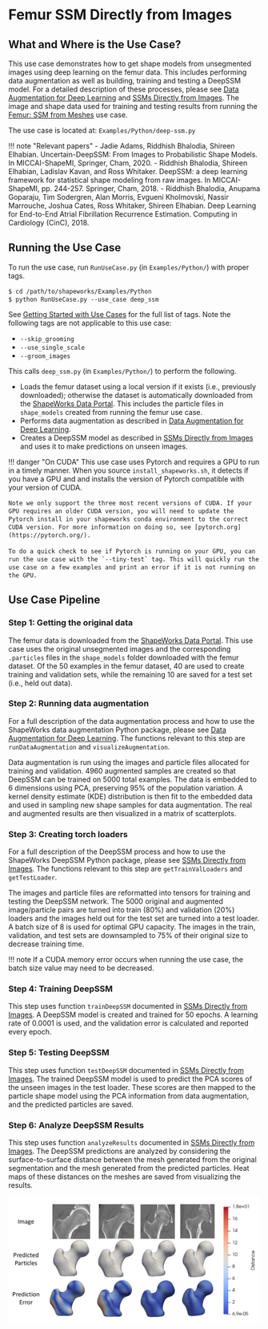 # Femur SSM Directly from Images

## What and Where is the Use Case? 

This use case demonstrates how to get shape models from unsegmented images using deep learning on the femur data. This includes performing data augmentation as well as building, training and testing a DeepSSM model. For a detailed description of these processes, please see [Data Augmentation for Deep Learning](../deep-learning/data-augmentation.md) and [SSMs Directly from Images](../deep-learning/deep-ssm.md). The image and shape data used for training and testing results from running the [Femur: SSM from Meshes](femur.md) use case.

The use case is located at: `Examples/Python/deep-ssm.py`

!!! note "Relevant papers"
    - Jadie Adams, Riddhish Bhalodia, Shireen Elhabian. Uncertain-DeepSSM: From Images to Probabilistic Shape Models. In MICCAI-ShapeMI, Springer, Cham, 2020.
    - Riddhish Bhalodia, Shireen Elhabian, Ladislav Kavan, and Ross Whitaker. DeepSSM: a deep learning framework for statistical shape modeling from raw images. In MICCAI-ShapeMI, pp. 244-257. Springer, Cham, 2018.
    - Riddhish Bhalodia, Anupama Goparaju, Tim Sodergren, Alan Morris, Evgueni Kholmovski, Nassir Marrouche, Joshua Cates, Ross Whitaker, Shireen Elhabian. Deep Learning for End-to-End Atrial Fibrillation Recurrence Estimation. Computing in Cardiology (CinC), 2018.

## Running the Use Case

To run the use case, run `RunUseCase.py` (in `Examples/Python/`) with proper tags.

```
$ cd /path/to/shapeworks/Examples/Python
$ python RunUseCase.py --use_case deep_ssm
```

See [Getting Started with Use Cases](../use-cases/use-cases.md#running-use-case) for the full list of tags. Note the following tags are not applicable to this use case:

* `--skip_grooming`
* `--use_single_scale`
* `--groom_images`

This calls `deep_ssm.py` (in `Examples/Python/`) to perform the following.

* Loads the femur dataset using a local version if it exists (i.e., previously downloaded); otherwise the dataset is automatically downloaded from the [ShapeWorks Data Portal](http://cibc1.sci.utah.edu:8080/). This includes the particle files in `shape_models` created from running the femur use case. 
* Performs data augmentation as described in [Data Augmentation for Deep Learning](../deep-learning/data-augmentation.md).
* Creates a DeepSSM model as described in [SSMs Directly from Images](../deep-learning/deep-ssm.md) and uses it to make predictions on unseen images.

!!! danger "On CUDA"
    This use case uses Pytorch and requires a GPU to run in a timely manner. When you source `install_shapeworks.sh`, it detects if you have a GPU and and installs the version of Pytorch compatible with your version of CUDA. 
    
    Note we only support the three most recent versions of CUDA. If your GPU requires an older CUDA version, you will need to update the Pytorch install in your shapeworks conda environment to the correct CUDA version. For more information on doing so, see [pytorch.org](https://pytorch.org/). 
    
    To do a quick check to see if Pytorch is running on your GPU, you can run the use case with the `--tiny-test` tag. This will quickly run the use case on a few examples and print an error if it is not running on the GPU.

## Use Case Pipeline

### Step 1: Getting the original data

The femur data is downloaded from the [ShapeWorks Data Portal](http://cibc1.sci.utah.edu:8080/). This use case uses the original unsegmented images and the corresponding `.particles` files in the `shape_models` folder downloaded with the femur dataset. Of the 50 examples in the femur dataset, 40 are used to create training and validation sets, while the remaining 10 are saved for a test set (i.e., held out data).

### Step 2: Running data augmentation

For a full description of the data augmentation process and how to use the ShapeWorks data augmentation Python package, please see [Data Augmentation for Deep Learning](../deep-learning/data-augmentation.md). The functions relevant to this step are `runDataAugmentation` and `visualizeAugmentation`.

Data augmentation is run using the images and particle files allocated for training and validation. 4960 augmented samples are created so that DeepSSM can be trained on 5000 total examples. The data is embedded to 6 dimensions using PCA, preserving 95% of the population variation. A kernel density estimate (KDE) distribution is then fit to the embedded data and used in sampling new shape samples for data augmentation. The real and augmented results are then visualized in a matrix of scatterplots.

### Step 3: Creating torch loaders

For a full description of the DeepSSM process and how to use the ShapeWorks DeepSSM Python package, please see [SSMs Directly from Images](../deep-learning/deep-ssm.md). The functions relevant to this step are `getTrainValLoaders` and `getTestLoader`.

The images and particle files are reformatted into tensors for training and testing the DeepSSM network. The 5000 original and augmented image/particle pairs are turned into train (80%) and validation (20%) loaders and the images held out for the test set are turned into a test loader. A batch size of 8 is used for optimal GPU capacity. The images in the train, validation, and test sets are downsampled to 75% of their original size to decrease training time.

!!! note 
    If a CUDA memory error occurs when running the use case, the batch size value may need to be decreased. 

### Step 4: Training DeepSSM 

This step uses function `trainDeepSSM` documented in [SSMs Directly from Images](../deep-learning/deep-ssm.md). A DeepSSM model is created and trained for 50 epochs. A learning rate of 0.0001 is used, and the validation error is calculated and reported every epoch.

### Step 5: Testing DeepSSM

This step uses function `testDeepSSM` documented in [SSMs Directly from Images](../deep-learning/deep-ssm.md). The trained DeepSSM model is used to predict the PCA scores of the unseen images in the test loader. These scores are then mapped to the particle shape model using the PCA information from data augmentation, and the predicted particles are saved.

### Step 6: Analyze DeepSSM Results

This step uses function `analyzeResults` documented in [SSMs Directly from Images](../deep-learning/deep-ssm.md). The DeepSSM predictions are analyzed by considering the surface-to-surface distance between the mesh generated from the original segmentation and the mesh generated from the predicted particles. Heat maps of these distances on the meshes are saved from visualizing the results.

![DeepSSM Results](../img/deep-learning/DeepSSMResults.png)
